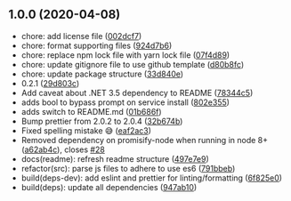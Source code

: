 ## 1.0.0 (2020-04-08)

-   chore: add license file ([002dcf7](https://github.com/Fdawgs/pm2-windows-service/commit/002dcf7))
-   chore: format supporting files ([924d7b6](https://github.com/Fdawgs/pm2-windows-service/commit/924d7b6))
-   chore: replace npm lock file with yarn lock file ([07f4d89](https://github.com/Fdawgs/pm2-windows-service/commit/07f4d89))
-   chore: update gitignore file to use github template ([d80b8fc](https://github.com/Fdawgs/pm2-windows-service/commit/d80b8fc))
-   chore: update package structure ([33d840e](https://github.com/Fdawgs/pm2-windows-service/commit/33d840e))
-   0.2.1 ([29d803c](https://github.com/Fdawgs/pm2-windows-service/commit/29d803c))
-   Add caveat about .NET 3.5 dependency to README ([78344c5](https://github.com/Fdawgs/pm2-windows-service/commit/78344c5))
-   adds bool to bypass prompt on service install ([802e355](https://github.com/Fdawgs/pm2-windows-service/commit/802e355))
-   adds switch to README.md ([01b686f](https://github.com/Fdawgs/pm2-windows-service/commit/01b686f))
-   Bump prettier from 2.0.2 to 2.0.4 ([32b674b](https://github.com/Fdawgs/pm2-windows-service/commit/32b674b))
-   Fixed spelling mistake 😅 ([eaf2ac3](https://github.com/Fdawgs/pm2-windows-service/commit/eaf2ac3))
-   Removed dependency on promisify-node when running in node 8+ ([a62ab4c](https://github.com/Fdawgs/pm2-windows-service/commit/a62ab4c)), closes [#28](https://github.com/Fdawgs/pm2-windows-service/issues/28)
-   docs(readme): refresh readme structure ([497e7e9](https://github.com/Fdawgs/pm2-windows-service/commit/497e7e9))
-   refactor(src): parse js files to adhere to use es6 ([791bbeb](https://github.com/Fdawgs/pm2-windows-service/commit/791bbeb))
-   build(deps-dev): add eslint and prettier for linting/formatting ([6f825e0](https://github.com/Fdawgs/pm2-windows-service/commit/6f825e0))
-   build(deps): update all dependencies ([947ab10](https://github.com/Fdawgs/pm2-windows-service/commit/947ab10))
